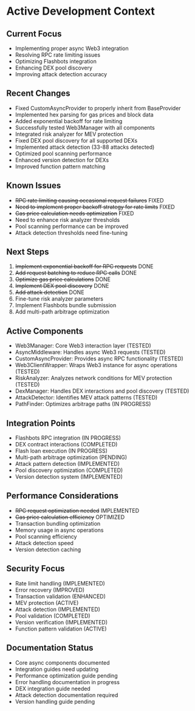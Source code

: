 # Active Development Context

## Current Focus
- Implementing proper async Web3 integration
- Resolving RPC rate limiting issues
- Optimizing Flashbots integration
- Enhancing DEX pool discovery
- Improving attack detection accuracy

## Recent Changes
- Fixed CustomAsyncProvider to properly inherit from BaseProvider
- Implemented hex parsing for gas prices and block data
- Added exponential backoff for rate limiting
- Successfully tested Web3Manager with all components
- Integrated risk analyzer for MEV protection
- Fixed DEX pool discovery for all supported DEXs
- Implemented attack detection (33-88 attacks detected)
- Optimized pool scanning performance
- Enhanced version detection for DEXs
- Improved function pattern matching

## Known Issues
- ~~RPC rate limiting causing occasional request failures~~ FIXED
- ~~Need to implement proper backoff strategy for rate limits~~ FIXED
- ~~Gas price calculation needs optimization~~ FIXED
- Need to enhance risk analyzer thresholds
- Pool scanning performance can be improved
- Attack detection thresholds need fine-tuning

## Next Steps
1. ~~Implement exponential backoff for RPC requests~~ DONE
2. ~~Add request batching to reduce RPC calls~~ DONE
3. ~~Optimize gas price calculations~~ DONE
4. ~~Implement DEX pool discovery~~ DONE
5. ~~Add attack detection~~ DONE
6. Fine-tune risk analyzer parameters
7. Implement Flashbots bundle submission
8. Add multi-path arbitrage optimization

## Active Components
- Web3Manager: Core Web3 interaction layer (TESTED)
- AsyncMiddleware: Handles async Web3 requests (TESTED)
- CustomAsyncProvider: Provides async RPC functionality (TESTED)
- Web3ClientWrapper: Wraps Web3 instance for async operations (TESTED)
- RiskAnalyzer: Analyzes network conditions for MEV protection (TESTED)
- DexManager: Handles DEX interactions and pool discovery (TESTED)
- AttackDetector: Identifies MEV attack patterns (TESTED)
- PathFinder: Optimizes arbitrage paths (IN PROGRESS)

## Integration Points
- Flashbots RPC integration (IN PROGRESS)
- DEX contract interactions (COMPLETED)
- Flash loan execution (IN PROGRESS)
- Multi-path arbitrage optimization (PENDING)
- Attack pattern detection (IMPLEMENTED)
- Pool discovery optimization (COMPLETED)
- Version detection system (IMPLEMENTED)

## Performance Considerations
- ~~RPC request optimization needed~~ IMPLEMENTED
- ~~Gas price calculation efficiency~~ OPTIMIZED
- Transaction bundling optimization
- Memory usage in async operations
- Pool scanning efficiency
- Attack detection speed
- Version detection caching

## Security Focus
- Rate limit handling (IMPLEMENTED)
- Error recovery (IMPROVED)
- Transaction validation (ENHANCED)
- MEV protection (ACTIVE)
- Attack detection (IMPLEMENTED)
- Pool validation (COMPLETED)
- Version verification (IMPLEMENTED)
- Function pattern validation (ACTIVE)

## Documentation Status
- Core async components documented
- Integration guides need updating
- Performance optimization guide pending
- Error handling documentation in progress
- DEX integration guide needed
- Attack detection documentation required
- Version handling guide pending
